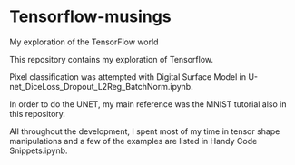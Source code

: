 # Tensorflow-musings
My exploration of the TensorFlow world


This repository contains my exploration of Tensorflow.

Pixel classification was attempted with Digital Surface Model in U-net_DiceLoss_Dropout_L2Reg_BatchNorm.ipynb.

In order to do the UNET, my main reference was the MNIST tutorial also in this repository.

All throughout the development, I spent most of my time in tensor shape manipulations and a few of the examples are listed in Handy Code Snippets.ipynb.
